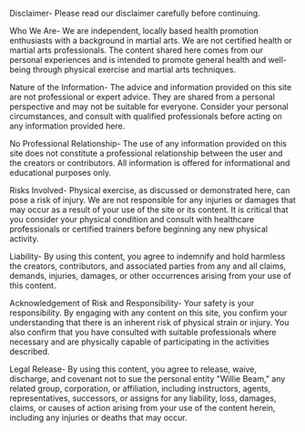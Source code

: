 Disclaimer-
Please read our disclaimer carefully before continuing.

Who We Are-
We are independent, locally based health promotion enthusiasts with a background in martial arts. We are not certified health or martial arts professionals. The content shared here comes from our personal experiences and is intended to promote general health and well-being through physical exercise and martial arts techniques.

Nature of the Information-
The advice and information provided on this site are not professional or expert advice. They are shared from a personal perspective and may not be suitable for everyone. Consider your personal circumstances, and consult with qualified professionals before acting on any information provided here.

No Professional Relationship-
The use of any information provided on this site does not constitute a professional relationship between the user and the creators or contributors. All information is offered for informational and educational purposes only.

Risks Involved-
Physical exercise, as discussed or demonstrated here, can pose a risk of injury. We are not responsible for any injuries or damages that may occur as a result of your use of the site or its content. It is critical that you consider your physical condition and consult with healthcare professionals or certified trainers before beginning any new physical activity.

Liability-
By using this content, you agree to indemnify and hold harmless the creators, contributors, and associated parties from any and all claims, demands, injuries, damages, or other occurrences arising from your use of this content.

Acknowledgement of Risk and Responsibility-
Your safety is your responsibility. By engaging with any content on this site, you confirm your understanding that there is an inherent risk of physical strain or injury. You also confirm that you have consulted with suitable professionals where necessary and are physically capable of participating in the activities described.

Legal Release-
By using this content, you agree to release, waive, discharge, and covenant not to sue the personal entity "Willie Beam," any related group, corporation, or affiliation, including instructors, agents, representatives, successors, or assigns for any liability, loss, damages, claims, or causes of action arising from your use of the content herein, including any injuries or deaths that may occur.
